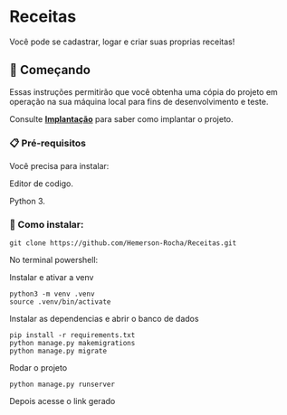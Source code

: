 # Receitas

Você pode se cadastrar, logar e criar suas proprias receitas!

## 🚀 Começando

Essas instruções permitirão que você obtenha uma cópia do projeto em operação na sua máquina local para fins de desenvolvimento e teste.

Consulte **[Implantação](#-implanta%C3%A7%C3%A3o)** para saber como implantar o projeto.

### 📋 Pré-requisitos

Você precisa para instalar:

Editor de codigo. 

Python 3.


### 🔧 Como instalar:


```
git clone https://github.com/Hemerson-Rocha/Receitas.git
```
No terminal powershell:

Instalar e ativar a venv
```
python3 -m venv .venv
source .venv/bin/activate
```

Instalar as dependencias e abrir o banco de dados
```
pip install -r requirements.txt
python manage.py makemigrations
python manage.py migrate
```

Rodar o projeto
```
python manage.py runserver
```

Depois acesse o link gerado 
